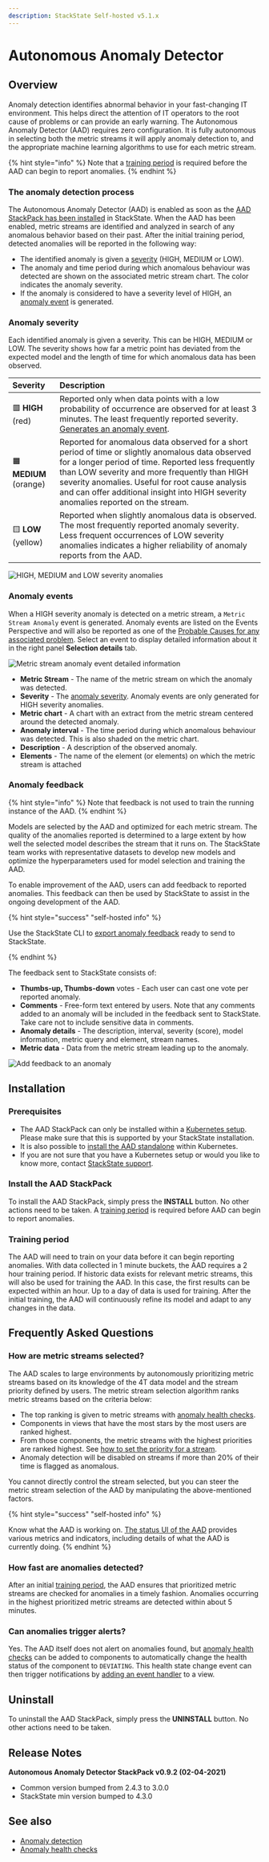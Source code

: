 ```yaml
---
description: StackState Self-hosted v5.1.x 
---
```


# Autonomous Anomaly Detector

## Overview

Anomaly detection identifies abnormal behavior in your fast-changing IT environment. This helps direct the attention of IT operators to the root cause of problems or can provide an early warning. The Autonomous Anomaly Detector (AAD) requires zero configuration. It is fully autonomous in selecting both the metric streams it will apply anomaly detection to, and the appropriate machine learning algorithms to use for each metric stream.

{% hint style="info" %}
Note that a [training period](aad.md#training-period) is required before the AAD can begin to report anomalies.
{% endhint %}

### The anomaly detection process

The Autonomous Anomaly Detector (AAD) is enabled as soon as the [AAD StackPack has been installed](aad.md#install-the-aad-stackpack) in StackState. When the AAD has been enabled, metric streams are identified and analyzed in search of any anomalous behavior based on their past. After the initial training period, detected anomalies will be reported in the following way:

* The identified anomaly is given a [severity](aad.md#anomaly-severity) (HIGH, MEDIUM or LOW).
* The anomaly and time period during which anomalous behaviour was detected are shown on the associated metric stream chart. The color indicates the anomaly severity.
* If the anomaly is considered to have a severity level of HIGH, an [anomaly event](aad.md#anomaly-events) is generated.

### Anomaly severity

Each identified anomaly is given a severity. This can be HIGH, MEDIUM or LOW. The severity shows how far a metric point has deviated from the expected model and the length of time for which anomalous data has been observed.

| Severity | Description |
| :--- | :--- |
| 🟥 **HIGH** (red) | Reported only when data points with a low probability of occurrence are observed for at least 3 minutes. The least frequently reported severity. [Generates an anomaly event](aad.md#anomaly-events). |
| 🟧 **MEDIUM** (orange) | Reported for anomalous data observed for a short period of time or slightly anomalous data observed for a longer period of time. Reported less frequently than LOW severity and more frequently than HIGH severity anomalies. Useful for root cause analysis and can offer additional insight into HIGH severity anomalies reported on the stream. |
| 🟨 **LOW** (yellow) | Reported when slightly anomalous data is observed. The most frequently reported anomaly severity. Less frequent occurrences of LOW severity anomalies indicates a higher reliability of anomaly reports from the AAD. |

![HIGH, MEDIUM and LOW severity anomalies](/.gitbook/assets/v50_anomaly_severity_inspector.png)

### Anomaly events

When a HIGH severity anomaly is detected on a metric stream, a `Metric Stream Anomaly` event is generated. Anomaly events are listed on the Events Perspective and will also be reported as one of the [Probable Causes for any associated problem](../../use/problem-analysis/problem_investigation.md#probable-causes). Select an event to display detailed information about it in the right panel **Selection details** tab.

![Metric stream anomaly event detailed information](../../.gitbook/assets/v50_event_metric_stream_anomaly.png)

* **Metric Stream** - The name of the metric stream on which the anomaly was detected.
* **Severity** - The [anomaly severity](#anomaly-severity). Anomaly events are only generated for HIGH severity anomalies.
* **Metric chart** - A chart with an extract from the metric stream centered around the detected anomaly.
* **Anomaly interval** - The time period during which anomalous behaviour was detected. This is also shaded on the metric chart.
* **Description** - A description of the observed anomaly.
* **Elements** - The name of the element (or elements) on which the metric stream is attached

### Anomaly feedback

{% hint style="info" %}
Note that feedback is not used to train the running instance of the AAD.
{% endhint %}

Models are selected by the AAD and optimized for each metric stream. The quality of the anomalies reported is determined to a large extent by how well the selected model describes the stream that it runs on. The StackState team works with representative datasets to develop new models and optimize the hyperparameters used for model selection and training the AAD. 

To enable improvement of the AAD, users can add feedback to reported anomalies. This feedback can then be used by StackState to assist in the ongoing development of the AAD.

{% hint style="success" "self-hosted info" %}

Use the StackState CLI to [export anomaly feedback](/configure/anomaly-detection/export-anomaly-feedback.md) ready to send to StackState.

{% endhint %}

The feedback sent to StackState consists of:
* **Thumbs-up, Thumbs-down** votes - Each user can cast one vote per reported anomaly.
* **Comments** - Free-form text entered by users. Note that any comments added to an anomaly will be included in the feedback sent to StackState. Take care not to include sensitive data in comments.
* **Anomaly details** - The description, interval, severity (score), model information, metric query and element, stream names.
* **Metric data** - Data from the metric stream leading up to the anomaly.

![Add feedback to an anomaly](/.gitbook/assets/v50_anomaly_feedback.png)

## Installation
    
### Prerequisites[](http://not.a.link "StackState Self-Hosted only")

* The AAD StackPack can only be installed within a [Kubernetes setup](../../setup/install-stackstate/kubernetes_install/ "StackState Self-Hosted only"). Please make sure that this is supported by your StackState installation.
* It is also possible to [install the AAD standalone](../../setup/install-stackstate/kubernetes_install/aad_standalone.md "StackState Self-Hosted only") within Kubernetes.
* If you are not sure that you have a Kubernetes setup or would you like to know more, contact [StackState support](https://support.stackstate.com/hc/en-us "StackState Self-Hosted only").

### Install the AAD StackPack

To install the AAD StackPack, simply press the **INSTALL** button. No other actions need to be taken. A [training period](aad.md#training-period) is required before AAD can begin to report anomalies.

### Training period

The AAD will need to train on your data before it can begin reporting anomalies. With data collected in 1 minute buckets, the AAD requires a 2 hour training period. If historic data exists for relevant metric streams, this will also be used for training the AAD. In this case, the first results can be expected within an hour.  Up to a day of data is used for training.  After the initial training, the AAD will continuously refine its model and adapt to any changes in the data.

## Frequently Asked Questions

### How are metric streams selected?

The AAD scales to large environments by autonomously prioritizing metric streams based on its knowledge of the 4T data model and the stream priority defined by users. The metric stream selection algorithm ranks metric streams based on the criteria below:

* The top ranking is given to metric streams with [anomaly health checks](../../use/checks-and-monitors/anomaly-health-checks.md).
* Components in views that have the most stars by the most users are ranked highest.
* From those components, the metric streams with the highest priorities are ranked highest. See [how to set the priority for a stream](../../use/metrics-and-events/set-telemetry-stream-priority.md).
* Anomaly detection will be disabled on streams if more than 20% of their time is flagged as anomalous.

You cannot directly control the stream selected, but you can steer the metric stream selection of the AAD by manipulating the above-mentioned factors.

{% hint style="success" "self-hosted info" %}

Know what the AAD is working on. [The status UI of the AAD](/setup/install-stackstate/kubernetes_install/aad_standalone.md#troubleshooting) provides various metrics and indicators, including details of what the AAD is currently doing.
{% endhint %}

### How fast are anomalies detected?

After an initial [training period](aad.md#training-period), the AAD ensures that prioritized metric streams are checked for anomalies in a timely fashion. Anomalies occurring in the highest prioritized metric streams are detected within about 5 minutes.

### Can anomalies trigger alerts?

Yes. The AAD itself does not alert on anomalies found, but [anomaly health checks](../../use/checks-and-monitors/anomaly-health-checks.md) can be added to components to automatically change the health status of the component to `DEVIATING`. This health state change event can then trigger notifications by [adding an event handler](../../use/stackstate-ui/views/manage-event-handlers.md) to a view.

## Uninstall

To uninstall the AAD StackPack, simply press the **UNINSTALL** button. No other actions need to be taken.

## Release Notes

**Autonomous Anomaly Detector StackPack v0.9.2 (02-04-2021)**

* Common version bumped from 2.4.3 to 3.0.0
* StackState min version bumped to 4.3.0

## See also

* [Anomaly detection](../../use/concepts/anomaly-detection.md)
* [Anomaly health checks](../../use/checks-and-monitors/anomaly-health-checks.md)
